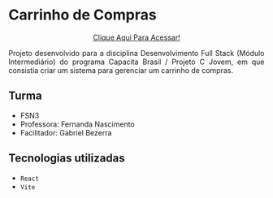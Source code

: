 # Carrinho de Compras

<p align="center" width="100%">
  <a href="https://joaopedro-asg.github.io/carrinho-de-compras/">Clique Aqui Para Acessar!</a>
</p>

<p align="justify">Projeto desenvolvido para a disciplina Desenvolvimento Full Stack (Módulo Intermediário) do programa Capacita Brasil / Projeto C Jovem, em que consistia criar  um sistema para gerenciar um carrinho de compras.</p> 

## Turma
- FSN3
- Professora: Fernanda Nascimento
- Facilitador: Gabriel Bezerra

## Tecnologias utilizadas
- ``React``
- ``Vite``
